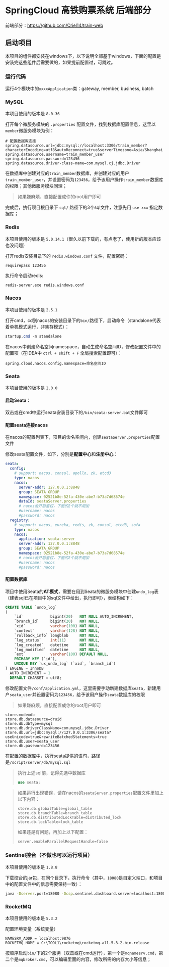 # SpringCloud 高铁购票系统 后端部分

前端部分：https://github.com/Criel14/train-web

## 启动项目

本项目的组件都安装在windows下，以下说明全部基于windows，下面的配置是安装完这些组件后需要做的，如果提前配置过，可跳过。

### 运行代码

运行4个模块中的`xxxxApplication`类：gateway, member, business, batch

### MySQL

本项目使用的版本是 `8.0.36`

打开每个微服务模块的 `.properties` 配置文件，找到数据库配置信息，这里以`member`微服务模块为例：

```properties
# 配置数据库连接
spring.datasource.url=jdbc:mysql://localhost:3306/train_member?characterEncoding=utf8&autoReconnect=true&serverTimezone=Asia/Shanghai
spring.datasource.username=train_member_user
spring.datasource.password=123456
spring.datasource.driver-class-name=com.mysql.cj.jdbc.Driver
```

在数据库中创建对应的`train_member`数据库，并创建对应的用户`train_member_user`，并设置密码为`123456`，给予该用户操作`train_member`数据库的权限；其他微服务模块同理；
> 如果嫌麻烦，直接配置成你的root用户即可

完成后，执行项目根目录下 `sql/` 路径下的3个sql文件，注意先用 `use xxx` 指定数据库；

### Redis

本项目使用的版本是 `5.0.14.1`（很久以前下载的，有点老了，使用新的版本应该也没问题）

打开redis安装目录下的 `redis.windows.conf` 文件，配置密码：

```properties
requirepass 123456
```

执行命令启动redis:

```cmd
redis-server.exe redis.windows.conf
```

### Nacos

本项目使用的版本是 `2.5.1`

打开cmd，cd到nacos的安装目录下的`bin/`路径下，启动命令（standalone代表着单机模式运行，非集群模式）：

```powershell
startup.cmd -m standalone
```

在nacos中创建命名空间namespace，自动生成命名空间ID，修改配置文件中的配置项（在IDEA中 `ctrl + shift + F` 全局搜索配置即可）：
```properties
spring.cloud.nacos.config.namespace=命名空间ID
```

### Seata

本项目使用的版本是 `2.0.0`

#### 启动Seata：

双击或在cmd中运行seata安装目录下的`/bin/seata-server.bat`文件即可

#### 配置seata连接nacos

在nacos的配置列表下，项目的命名空间内，创建`seataServer.properties`配置文件

修改seata配置文件，如下，分别是**配置中心**和**注册中心**：

```yaml
seata:
  config:
    # support: nacos, consul, apollo, zk, etcd3
    type: nacos
    nacos:
      server-addr: 127.0.0.1:8848
      group: SEATA_GROUP
      namespace: 02521b8e-52fa-430e-abe7-b73a7d68574e
      dataId: seataServer.properties
      # nacos没开启鉴权，下面的2个就不用加
      #username: nacos
      #password: nacos
  registry:
    # support: nacos, eureka, redis, zk, consul, etcd3, sofa
    type: nacos
    nacos:
      application: seata-server
      server-addr: 127.0.0.1:8848
      group: SEATA_GROUP
      namespace: 02521b8e-52fa-430e-abe7-b73a7d68574e
      # nacos没开启鉴权，下面的2个就不用加
      #username: nacos
      #password: nacos
```

#### 配置数据库

项目中使用Seata的**AT模式**，需要在用到Seata的微服务模块中创建`undo_log`表（建表sql已在项目中的sql文件中给出，执行即可），表结构如下：

```sql
CREATE TABLE `undo_log`
(
    `id`            bigint(20)   NOT NULL AUTO_INCREMENT,
    `branch_id`     bigint(20)   NOT NULL,
    `xid`           varchar(100) NOT NULL,
    `context`       varchar(128) NOT NULL,
    `rollback_info` longblob     NOT NULL,
    `log_status`    int(11)      NOT NULL,
    `log_created`   datetime     NOT NULL,
    `log_modified`  datetime     NOT NULL,
    `ext`           varchar(100) DEFAULT NULL,
    PRIMARY KEY (`id`),
    UNIQUE KEY `ux_undo_log` (`xid`, `branch_id`)
) ENGINE = InnoDB
  AUTO_INCREMENT = 1
  DEFAULT CHARSET = utf8;
```

修改配置文件`/conf/application.yml`，这里需要手动新建数据库`seata`，新建用户`seata_user`并设置密码为`123456`，给予该用户操作`seata`数据库的权限
> 如果嫌麻烦，直接配置成你的root用户即可

```properties
store.mode=db
store.db.datasource=druid
store.db.dbType=mysql
store.db.driverClassName=com.mysql.jdbc.Driver
store.db.url=jdbc:mysql://127.0.0.1:3306/seata?useUnicode=true&rewriteBatchedStatements=true
store.db.user=seata_user
store.db.password=123456
```

在配置的数据库中，执行seata提供的语句，路径是`/script/server/db/mysql.sql`
> 执行上述sql前，记得先选中数据库
> ```sql
> use seata;
> ```

> 如果运行出现错误，请在nacos的`seataServer.properties`配置文件里加上以下内容：
> 
> ```properties
> store.db.globalTable=global_table
> store.db.branchTable=branch_table
> store.db.distributedLockTable=distributed_lock
> store.db.lockTable=lock_table
> ```
> 
> 如果还是有问题，再加上以下配置：
> 
> ```properties
> server.enableParallelRequestHandle=false
> ```


### Sentinel控台（不做也可以运行项目）

本项目使用的版本是 `1.8.8`

下载控台的jar包，在同个目录下，执行命令（其中，`18080`是自定义端口，和项目中的配置文件中的信息需要保持一致）：

```cmd
java -Dserver.port=18080 -Dcsp.sentinel.dashboard.server=localhost:18080 -Dproject.name=sentinel-dashboard -jar sentinel-dashboard-1.8.8.jar
```

### RocketMQ

本项目使用的版本是 `5.3.2`

配置环境变量（系统变量）

```
NAMESRV_ADDR = localhost:9876
ROCKETMQ_HOME = C:\TOOL1\rocketmq\rocketmq-all-5.3.2-bin-release
```

按顺序启动`bin/`下的2个服务（双击或在cmd运行），第一个是`mqnamesrv.cmd`，第二个是`mqbroker.cmd`，可以编辑里面的内容，修改所需的内存大小等信息；




